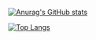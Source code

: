 [![Anurag's GitHub stats](https://github-readme-stats.vercel.app/api?username=kbh97102&count_private=true&show_icons=true&theme=radical)](https://github.com/anuraghazra/github-readme-stats)

[![Top Langs](https://github-readme-stats.vercel.app/api/top-langs/?username=kbh97102)](https://github.com/anuraghazra/github-readme-stats)
